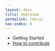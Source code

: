 ```yaml
---
layout: docs
title: Overview
permalink: /docs/
nav-index: 0
---
```


-  Getting Started
- [How to contribute](how-to-contribute)
